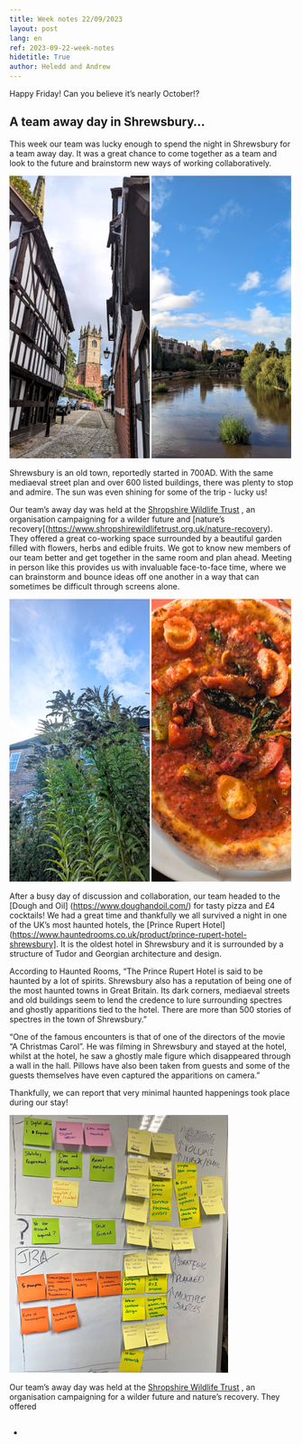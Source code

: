 ```yaml
---
title: Week notes 22/09/2023
layout: post
lang: en
ref: 2023-09-22-week-notes
hidetitle: True
author: Heledd and Andrew
---
```

Happy Friday! Can you believe it’s nearly October!?

## A team away day in Shrewsbury… ##

This week our team was lucky enough to spend the night in Shrewsbury for a team away day. It was a great chance to come together as a team and look to the future and brainstorm new ways of working collaboratively. 


![Shrewsbury buildings and the River Severn](https://github.com/nrw-digital/week-notes/blob/8df024844e909dfc1e3109d1f2908387690ebec5/images/shrewsbury%201.png) 

Shrewsbury is an old town, reportedly started in 700AD. With the same mediaeval street plan and over 600 listed buildings, there was plenty to stop and admire. The sun was even shining for some of the trip - lucky us!

Our team’s away day was held at the [Shropshire Wildlife Trust](https://www.shropshirewildlifetrust.org.uk/) , an organisation campaigning for a wilder future and [nature’s recovery[(https://www.shropshirewildlifetrust.org.uk/nature-recovery). They offered a great co-working space surrounded by a beautiful garden filled with flowers, herbs and edible fruits. We got to know new members of our team better and get together in the same room and plan ahead. Meeting in person like this provides us with invaluable face-to-face time, where we can brainstorm and bounce ideas off one another in a way that can sometimes be difficult through screens alone.

![Wildlife trust garden and Shrewsbury pizza](https://github.com/nrw-digital/week-notes/blob/a44f76c1159229d91efe5d9f8d9edf63d4211d94/images/shrewsbury%202.png)

After a busy day of discussion and collaboration, our team headed to the [Dough and Oil] (https://www.doughandoil.com/) for tasty pizza and £4 cocktails! We had a great time and thankfully we all survived a night in one of the UK’s most haunted hotels, the [Prince Rupert Hotel] (https://www.hauntedrooms.co.uk/product/prince-rupert-hotel-shrewsbury]. It is the oldest hotel in Shrewsbury and it is surrounded by a structure of Tudor and Georgian architecture and design. 

According to Haunted Rooms, “The Prince Rupert Hotel is said to be haunted by a lot of spirits. Shrewsbury also has a reputation of being one of the most haunted towns in Great Britain. Its dark corners, mediaeval streets and old buildings seem to lend the credence to lure surrounding spectres and ghostly apparitions tied to the hotel. There are more than 500 stories of spectres in the town of Shrewsbury.”

“One of the famous encounters is that of one of the directors of the movie “A Christmas Carol”. He was filming in Shrewsbury and stayed at the hotel, whilst at the hotel, he saw a ghostly male figure which disappeared through a wall in the hall. Pillows have also been taken from guests and some of the guests themselves have even captured the apparitions on camera.”  

Thankfully, we can report that very minimal haunted happenings took place during our stay! 


![Digital team ideas](https://github.com/nrw-digital/week-notes/blob/7477ce606d5424bcce13029779ccd2d1b4469af8/images/postitShrewsSept23.png) 


Our team’s away day was held at the [Shropshire Wildlife Trust](https://www.shropshirewildlifetrust.org.uk/) , an organisation campaigning for a wilder future and nature’s recovery. They offered 

## 
+ 
